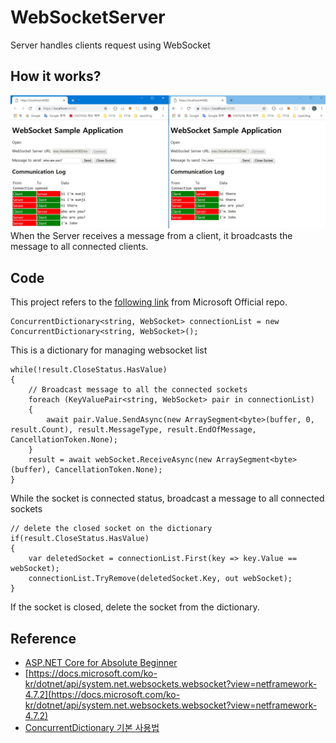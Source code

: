 # WebSocketServer
Server handles clients request using WebSocket

## How it works?
![001](./images/001.JPG)
When the Server receives a message from a client, it broadcasts the message to all connected clients.

## Code
This project refers to the [following link](https://docs.microsoft.com/ko-kr/aspnet/core/fundamentals/websockets?view=aspnetcore-2.2) from Microsoft Official repo. 

```
ConcurrentDictionary<string, WebSocket> connectionList = new ConcurrentDictionary<string, WebSocket>();
```
This is a dictionary for managing websocket list

```
while(!result.CloseStatus.HasValue)
{
    // Broadcast message to all the connected sockets
    foreach (KeyValuePair<string, WebSocket> pair in connectionList)
    {
        await pair.Value.SendAsync(new ArraySegment<byte>(buffer, 0, result.Count), result.MessageType, result.EndOfMessage, CancellationToken.None);
    }
    result = await webSocket.ReceiveAsync(new ArraySegment<byte>(buffer), CancellationToken.None);
}
```
While the socket is connected status, broadcast a message to all connected sockets

```
// delete the closed socket on the dictionary
if(result.CloseStatus.HasValue)
{
    var deletedSocket = connectionList.First(key => key.Value == webSocket);
    connectionList.TryRemove(deletedSocket.Key, out webSocket);
}
```
If the socket is closed, delete the socket from the dictionary. 

## Reference
* [ASP.NET Core for Absolute Beginner](https://www.youtube.com/watch?v=xc3Gl4rnWV4)
* [https://docs.microsoft.com/ko-kr/dotnet/api/system.net.websockets.websocket?view=netframework-4.7.2](https://docs.microsoft.com/ko-kr/dotnet/api/system.net.websockets.websocket?view=netframework-4.7.2)
* [ConcurrentDictionary 기본 사용법](http://mongyang.tistory.com/116)